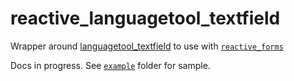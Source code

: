 # reactive_languagetool_textfield

Wrapper around [languagetool_textfield](https://pub.dev/packages/languagetool_textfield) to use with [`reactive_forms`](https://pub.dev/packages/reactive_forms)

Docs in progress. See [`example`](https://github.com/artflutter/reactive_forms_widgets/tree/master/packages/reactive_languagetool_textfield/example) folder for sample.